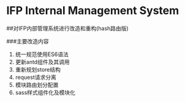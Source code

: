 # IFP Internal Management System

##对IFP内部管理系统进行改造和重构(hash路由版)

###主要改造内容

1. 统一规范使用ES6语法
2. 更新antd组件及其调用
3. 重新规划store结构
4. request请求分离
5. 模块路由划分配置
6. sass样式组件化及模块化